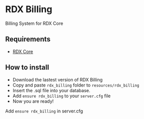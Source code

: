 # RDX Billing
Billing System for RDX Core

## Requirements
- [RDX Core]()

## How to install
* Download the lastest version of RDX Billing
* Copy and paste ```rdx_billing``` folder to ```resources/rdx_billing```
* Insert the .sql file into your database.
* Add ```ensure rdx_billing``` to your ```server.cfg``` file
* Now you are ready!


 Add ```ensure rdx_billing``` in server.cfg
